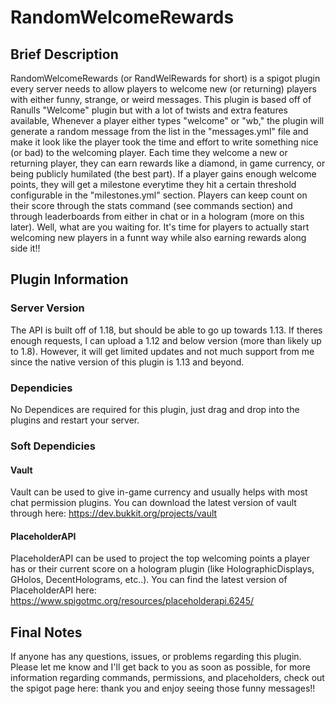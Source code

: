 # RandomWelcomeRewards
## Brief Description
RandomWelcomeRewards (or RandWelRewards for short) is a spigot plugin every server needs to allow players to welcome new (or returning) players with either funny,
strange, or weird messages. This plugin is based off of Ranulls "Welcome" plugin but with a lot of twists and extra features available, Whenever a player 
either types "welcome" or "wb," the plugin will generate a random message from the list in the "messages.yml" file and make it look like the player 
took the time and effort to write something nice (or bad) to the welcoming player. Each time they welcome a new or returning player, they can earn rewards 
like a diamond, in game currency, or being publicly humilated (the best part). If a player gains enough welcome points, they will get a milestone
everytime they hit a certain threshold configurable in the "milestones.yml" section. Players can keep count on their score through the stats command (see commands
section) and through leaderboards from either in chat or in a hologram (more on this later). Well, what are you waiting for. It's time for players to actually
start welcoming new players in a funnt way while also earning rewards along side it!!
## Plugin Information
### Server Version
The API is built off of 1.18, but should be able to go up towards 1.13. If theres enough requests, I can upload a 1.12 and below version (more than likely up to
1.8). However, it will get limited updates and not much support from me since the native version of this plugin is 1.13 and beyond.
### Dependicies
No Dependices are required for this plugin, just drag and drop into the plugins and restart your server.
### Soft Dependicies
#### Vault
Vault can be used to give in-game currency and usually helps with most chat permission plugins. You can download the latest version of vault through here: 
https://dev.bukkit.org/projects/vault
#### PlaceholderAPI
PlaceholderAPI can be used to project the top welcoming points a player has or their current score on a hologram plugin 
(like HolographicDisplays, GHolos, DecentHolograms, etc..). You can find the latest version of PlaceholderAPI here: https://www.spigotmc.org/resources/placeholderapi.6245/
## Final Notes
If anyone has any questions, issues, or problems regarding this plugin. Please let me know and I'll get back to you
as soon as possible, for more information regarding commands, permissions, and placeholders, check out the spigot page here:
thank you and enjoy seeing those funny messages!!
